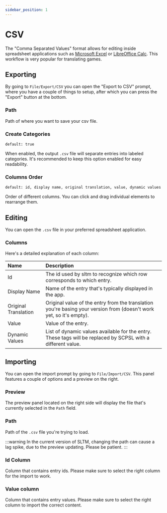 ```yaml
---
sidebar_position: 1
---
```


# CSV

The "Comma Separated Values" format allows for editing inside spreadsheet applications such as [Microsoft Excel](https://www.microsoft.com/en-us/microsoft-365/excel) or [LibreOffice Calc](https://www.libreoffice.org/discover/calc/). This workflow is very popular for translating games.

## Exporting
By going to `File/Export/CSV` you can open the "Export to CSV" prompt, where you have a couple of things to setup, after which you can press the "Export" button at the bottom.

### Path
Path of where you want to save your csv file.

### Create Categories
`default: true`

When enabled, the output `.csv` file will separate entries into labeled categories. It's recommended to keep this option enabled for easy readability.

### Columns Order
`default: id, display name, original translation, value, dynamic values`

Order of different columns. You can click and drag individual elements to rearrange them. 

## Editing

You can open the `.csv` file in your preferred spreadsheet application.

### Columns

Here's a detailed explanation of each column:

| Name | Description |
| :-- | :-- |
| Id | The id used by sltm to recognize which row corresponds to which entry. |
| Display Name | Name of the entry that's typically displayed in the app. |
| Original Translation | Original value of the entry from the translation you're basing your version from (doesn't work yet, so it's empty). |
| Value | Value of the entry. |
| Dynamic Values | List of dynamic values available for the entry. These tags will be replaced by SCPSL with a different value. |

## Importing

You can open the import prompt by going to `File/Import/CSV`. This panel features a couple of options and a preview on the right.

### Preview
The preview panel located on the right side will display the file that's currently selected in the `Path` field.

### Path
Path of the `.csv` file you're trying to load.

:::warning
In the current version of SLTM, changing the path can cause a lag spike, due to the preview updating. Please be patient.
:::

### Id Column

Column that contains entry ids. Please make sure to select the right column for the import to work. 

### Value column

Column that contains entry values. Please make sure to select the right column to import the correct content.